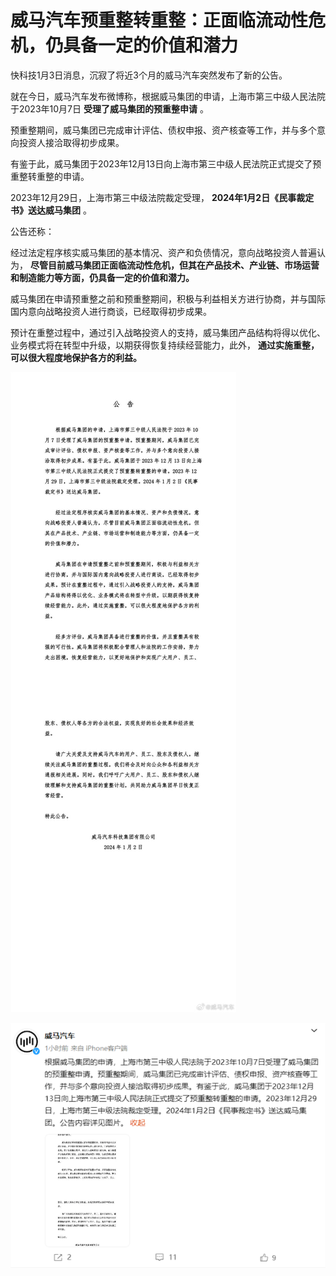 # 威马汽车预重整转重整：正面临流动性危机，仍具备一定的价值和潜力

快科技1月3日消息，沉寂了将近3个月的威马汽车突然发布了新的公告。

就在今日，威马汽车发布微博称，根据威马集团的申请，上海市第三中级人民法院于2023年10月7日 **受理了威马集团的预重整申请** 。

预重整期间，威马集团已完成审计评估、债权申报、资产核查等工作，并与多个意向投资人接洽取得初步成果。

有鉴于此，威马集团于2023年12月13日向上海市第三中级人民法院正式提交了预重整转重整的申请。

2023年12月29日，上海市第三中级法院裁定受理， **2024年1月2日《民事裁定书》送达威马集团** 。

公告还称：

经过法定程序核实威马集团的基本情况、资产和负债情况，意向战略投资人普遍认为，
**尽管目前威马集团正面临流动性危机，但其在产品技术、产业链、市场运营和制造能力等方面，仍具备一定的价值和潜力。**

威马集团在申请预重整之前和预重整期间，积极与利益相关方进行协商，并与国际国内意向战略投资人进行商谈，已经取得初步成果。

预计在重整过程中，通过引入战略投资人的支持，威马集团产品结构将得以优化、业务模式将在转型中升级，以期获得恢复持续经营能力，此外，
**通过实施重整，可以很大程度地保护各方的利益。**

![23c6386a0c6a751a456b64aea38c2473.jpg](https://raw.githubusercontent.com/qqhsx/qqnews_image/main/2024/01/03/威马汽车预重整转重整：正面临流动性危机，仍具备一定的价值和潜力/23c6386a0c6a751a456b64aea38c2473.jpg)

![1fd5ab2823abce3687bd681db37c1af5.jpg](https://raw.githubusercontent.com/qqhsx/qqnews_image/main/2024/01/03/威马汽车预重整转重整：正面临流动性危机，仍具备一定的价值和潜力/1fd5ab2823abce3687bd681db37c1af5.jpg)

